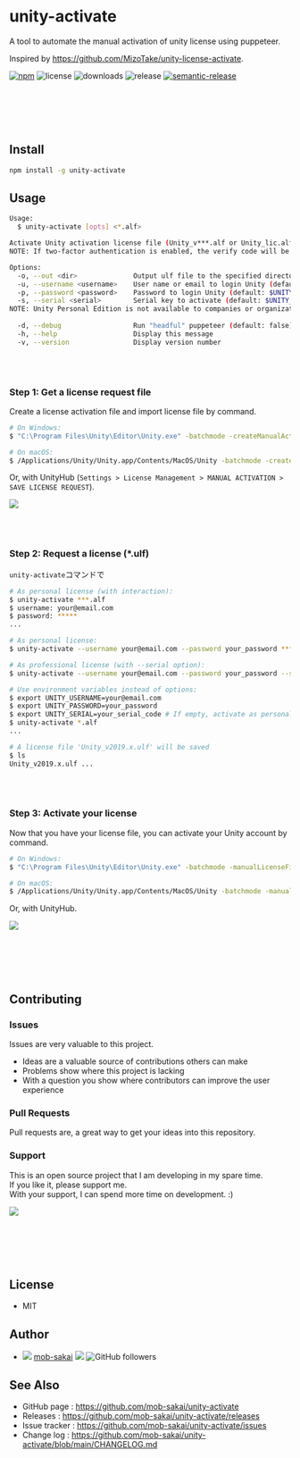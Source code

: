 unity-activate
===

A tool to automate the manual activation of unity license using puppeteer.

Inspired by https://github.com/MizoTake/unity-license-activate.

[![npm](https://img.shields.io/npm/v/unity-activate)](https://www.npmjs.com/package/unity-activate)
![license](https://img.shields.io/npm/l/unity-activate)
![downloads](https://img.shields.io/npm/dy/unity-activate)
![release](https://github.com/mob-sakai/unity-activate/workflows/release/badge.svg)
[![semantic-release](https://img.shields.io/badge/%20%20%F0%9F%93%A6%F0%9F%9A%80-semantic--release-e10079.svg)](https://github.com/semantic-release/semantic-release)

<br><br><br><br>

## Install

```sh
npm install -g unity-activate
```

## Usage

```sh
Usage:
  $ unity-activate [opts] <*.alf>

Activate Unity activation license file (Unity_v***.alf or Unity_lic.alf)
NOTE: If two-factor authentication is enabled, the verify code will be requested.

Options:
  -o, --out <dir>              Output ulf file to the specified directory (default: .)
  -u, --username <username>    User name or email to login Unity (default: $UNITY_USERNAME)
  -p, --password <password>    Password to login Unity (default: $UNITY_PASSWORD)
  -s, --serial <serial>        Serial key to activate (default: $UNITY_SERIAL). If empty, activate as personal license.
NOTE: Unity Personal Edition is not available to companies or organizations that earned more than USD100,000 in the previous fiscal year.
 
  -d, --debug                  Run "headful" puppeteer (default: false)
  -h, --help                   Display this message 
  -v, --version                Display version number
```

<br><br>

### Step 1: Get a license request file

Create a license activation file and import license file by command.

```sh
# On Windows:
$ "C:\Program Files\Unity\Editor\Unity.exe" -batchmode -createManualActivationFile

# On macOS:
$ /Applications/Unity/Unity.app/Contents/MacOS/Unity -batchmode -createManualActivationFile
```

Or, with UnityHub (`Settings > License Management > MANUAL ACTIVATION > SAVE LICENSE REQUEST`).

![](https://user-images.githubusercontent.com/12690315/103255736-d4aa8380-49cd-11eb-9701-ff787e38a9f1.png)

<br><br>

### Step 2: Request a license (*.ulf)

`unity-activate`コマンドで

```sh
# As personal license (with interaction):
$ unity-activate ***.alf
$ username: your@email.com
$ password: *****
...

# As personal license:
$ unity-activate --username your@email.com --password your_password ***.alf

# As professional license (with --serial option):
$ unity-activate --username your@email.com --password your_password --serial your_serial_code ***.alf

# Use environment variables instead of options:
$ export UNITY_USERNAME=your@email.com
$ export UNITY_PASSWORD=your_password
$ export UNITY_SERIAL=your_serial_code # If empty, activate as personal license.
$ unity-activate *.alf
...

# A license file 'Unity_v2019.x.ulf' will be saved
$ ls
Unity_v2019.x.ulf ...
```

<br><br>

### Step 3: Activate your license 

Now that you have your license file, you can activate your Unity account by command.

```sh
# On Windows:
$ "C:\Program Files\Unity\Editor\Unity.exe" -batchmode -manualLicenseFile ***.ulf

# On macOS:
$ /Applications/Unity/Unity.app/Contents/MacOS/Unity -batchmode -manualLicenseFile ***.ulf
```

Or, with UnityHub.

![](https://user-images.githubusercontent.com/12690315/103255739-d70cdd80-49cd-11eb-9d18-62600a20085f.png)

<br><br><br><br>

## Contributing

### Issues

Issues are very valuable to this project.

- Ideas are a valuable source of contributions others can make
- Problems show where this project is lacking
- With a question you show where contributors can improve the user experience

### Pull Requests

Pull requests are, a great way to get your ideas into this repository.  

### Support

This is an open source project that I am developing in my spare time.  
If you like it, please support me.  
With your support, I can spend more time on development. :)

[![](https://user-images.githubusercontent.com/12690315/66942881-03686280-f085-11e9-9586-fc0b6011029f.png)](https://github.com/users/mob-sakai/sponsorship)

<br><br><br><br>

## License

* MIT

## Author

* ![](https://user-images.githubusercontent.com/12690315/96986908-434a0b80-155d-11eb-8275-85138ab90afa.png) [mob-sakai](https://github.com/mob-sakai) [![](https://img.shields.io/twitter/follow/mob_sakai.svg?label=Follow&style=social)](https://twitter.com/intent/follow?screen_name=mob_sakai) ![GitHub followers](https://img.shields.io/github/followers/mob-sakai?style=social)

## See Also

* GitHub page : https://github.com/mob-sakai/unity-activate
* Releases : https://github.com/mob-sakai/unity-activate/releases
* Issue tracker : https://github.com/mob-sakai/unity-activate/issues
* Change log : https://github.com/mob-sakai/unity-activate/blob/main/CHANGELOG.md
